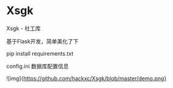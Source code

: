 # Xsgk
Xsgk - 社工库

基于Flask开发，简单美化了下

pip install requirements.txt

config.ini  数据库配置信息

![img]{https://github.com/hackxc/Xsgk/blob/master/demo.png}
